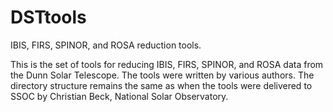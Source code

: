 # DSTtools
IBIS, FIRS, SPINOR, and ROSA reduction tools.

This is the set of tools for reducing IBIS, FIRS, SPINOR, and ROSA data from the Dunn Solar Telescope. The tools were written by various authors. The directory structure remains the same as when the tools were delivered to SSOC by Christian Beck, National Solar Observatory.
